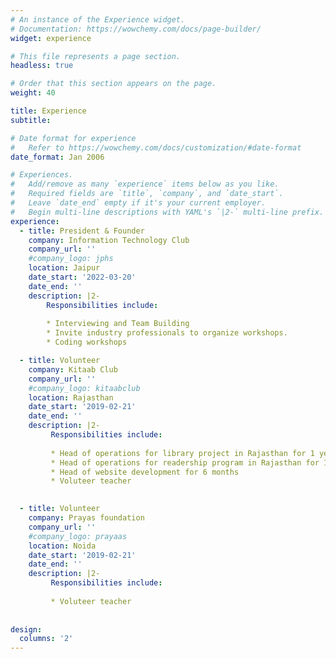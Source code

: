 ```yaml
---
# An instance of the Experience widget.
# Documentation: https://wowchemy.com/docs/page-builder/
widget: experience

# This file represents a page section.
headless: true

# Order that this section appears on the page.
weight: 40

title: Experience
subtitle:

# Date format for experience
#   Refer to https://wowchemy.com/docs/customization/#date-format
date_format: Jan 2006

# Experiences.
#   Add/remove as many `experience` items below as you like.
#   Required fields are `title`, `company`, and `date_start`.
#   Leave `date_end` empty if it's your current employer.
#   Begin multi-line descriptions with YAML's `|2-` multi-line prefix.
experience:
  - title: President & Founder
    company: Information Technology Club
    company_url: ''
    #company_logo: jphs
    location: Jaipur
    date_start: '2022-03-20'
    date_end: ''
    description: |2-
        Responsibilities include:
        
        * Interviewing and Team Building
        * Invite industry professionals to organize workshops.
        * Coding workshops

  - title: Volunteer
    company: Kitaab Club
    company_url: ''
    #company_logo: kitaabclub
    location: Rajasthan
    date_start: '2019-02-21'
    date_end: ''
    description: |2-
         Responsibilities include:
         
         * Head of operations for library project in Rajasthan for 1 year
         * Head of operations for readership program in Rajasthan for 1 year
         * Head of website development for 6 months
         * Voluteer teacher 
 

  - title: Volunteer
    company: Prayas foundation
    company_url: ''
    #company_logo: prayaas
    location: Noida
    date_start: '2019-02-21'
    date_end: ''
    description: |2-
         Responsibilities include:
         
         * Voluteer teacher 
 
   
design:
  columns: '2'
---
```

